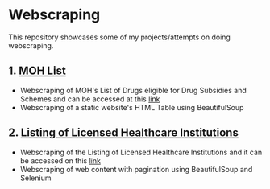 # Webscraping

This repository showcases some of my projects/attempts on doing webscraping.
<br>
## 1. [MOH List](https://github.com/chongjunn-tech/webscraping/tree/main/MOH%20List)
- Webscraping of MOH's List of Drugs eligible for Drug Subsidies and Schemes and can be accessed at this [link](https://www.moh.gov.sg/cost-financing/healthcare-schemes-subsidies/drug-subsidies-schemes)
- Webscraping of a static website's HTML Table using BeautifulSoup
 
## 2. [Listing of Licensed Healthcare Institutions](https://github.com/chongjunn-tech/webscraping/tree/main/Listing%20of%20Licensed%20Healthcare%20Institutions)
- Webscraping of the Listing of Licensed Healthcare Institutions and it can be accessed on this [link](http://www.hcidirectory.gov.sg/hcidirectory/)
- Webscraping of web content with pagination using BeautifulSoup and Selenium
